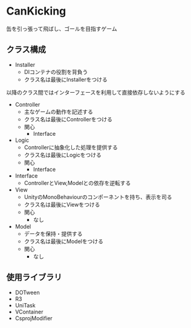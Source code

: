 # CanKicking

缶を引っ張って飛ばし、ゴールを目指すゲーム

## クラス構成

* Installer
    * DIコンテナの役割を背負う
    * クラス名は最後にInstallerをつける

以降のクラス間ではインターフェースを利用して直接依存しないようにする

* Controller
  * 主なゲームの動作を記述する
  * クラス名は最後にControllerをつける
  * 関心
    * Interface
* Logic
  * Controllerに抽象化した処理を提供する
  * クラス名は最後にLogicをつける
  * 関心
    * Interface
* Interface
  * ControllerとView,Modelとの依存を逆転する
* View
  * UnityのMonoBehaviourのコンポーネントを持ち、表示を司る
  * クラス名は最後にViewをつける
  * 関心
    * なし
* Model
  * データを保持・提供する
  * クラス名は最後にModelをつける
  * 関心
    * なし


## 使用ライブラリ

* DOTween
* R3
* UniTask
* VContainer
* CsprojModifier
